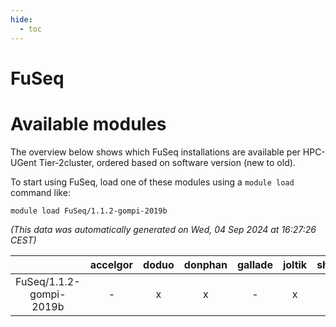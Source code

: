 ```yaml
---
hide:
  - toc
---
```


FuSeq
=====

# Available modules


The overview below shows which FuSeq installations are available per HPC-UGent Tier-2cluster, ordered based on software version (new to old).

To start using FuSeq, load one of these modules using a `module load` command like:

```shell
module load FuSeq/1.1.2-gompi-2019b
```

*(This data was automatically generated on Wed, 04 Sep 2024 at 16:27:26 CEST)*  

| |accelgor|doduo|donphan|gallade|joltik|shinx|skitty|
| :---: | :---: | :---: | :---: | :---: | :---: | :---: | :---: |
|FuSeq/1.1.2-gompi-2019b|-|x|x|-|x|-|x|
